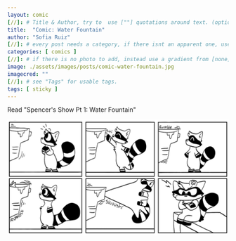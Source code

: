 ```yaml
---
layout: comic
[//]: # Title & Author, try to  use [""] quotations around text. (optional, just formality).
title:  "Comic: Water Fountain"
author: "Sofia Ruiz"
[//]: # every post needs a category, if there isnt an apparent one, use [misc].
categories: [ comics ]
[//]: # if there is no photo to add, instead use a gradient from [none] folder by picking a number from 1-10. (all gradients are .jpg)
image: ./assets/images/posts/comic-water-fountain.jpg
imagecred: ""
[//]: # see "Tags" for usable tags.
tags: [ sticky ]
---
```

Read "Spencer's Show Pt 1: Water Fountain"

![Spencer's Show Pt 1: Water Fountain](../assets/images/comics/comic-water-fountain.jpg)